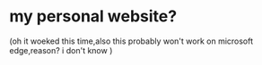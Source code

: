 # my personal website?
(oh it woeked this time,also this probably won't work on microsoft edge,reason? i don't know )
